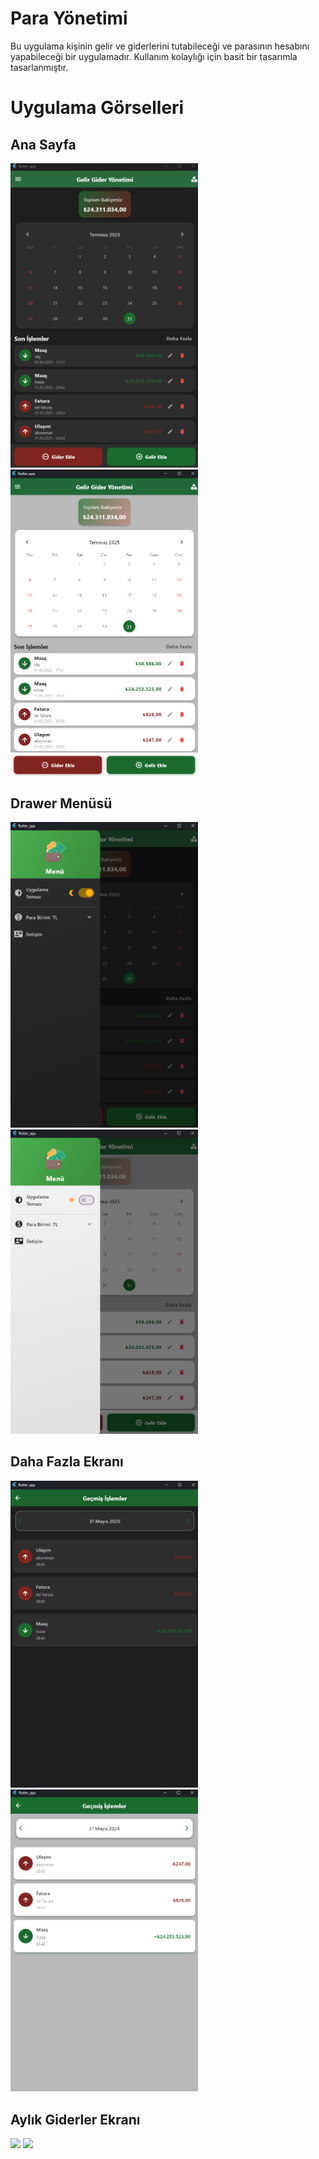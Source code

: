 # **Para Yönetimi**

Bu uygulama kişinin gelir ve giderlerini tutabileceği ve parasının hesabını yapabileceği bir uygulamadır. Kullanım kolaylığı için basit bir tasarımla tasarlanmıştır.

# **Uygulama Görselleri** 


## Ana Sayfa

<img src="assets/readmephoto/anasayfa siyah.png" width="300"/>
<img src="assets/readmephoto/anasayfabeyaz.png" width="300"/>

## Drawer Menüsü

<img src="assets/readmephoto/drawersiyah.png" width="300"/>
<img src="assets/readmephoto/drawerbeyaz.png" width="300"/>

## Daha Fazla Ekranı

<img src="assets/readmephoto/fazlasiyah.png" width="300"/>
<img src="assets/readmephoto/fazlabeyaz.png" width="300"/>

## Aylık Giderler Ekranı

<img src="assets/readmephoto/aylıksiyah.png" width="300"/>
<img src="assets/readmephoto/aylıkbeyaz.png" width="300"/>


